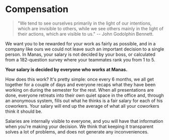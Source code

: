 # Compensation

> "We tend to see ourselves primarily in the light of our intentions, which are invisible to others, while we see others mainly in the light of their actions, which are visible to us." -- John Godolphin Bennett.

We want you to be rewarded for your work as fairly as possible, and in a company like ours we could not leave such an important decision to a single person. In Manas, your salary is not decided by your boss, or calculated from a 182-question survey where your teammates rank you from 1 to 5.

**Your salary is decided by everyone who works at Manas.**

How does this work? It's pretty simple: once every 6 months, we all get together for a couple of days and everyone recaps what they have been working on during the semester for the rest. When all presentations are done, everyone retreats into their own quiet space in the office and, through an anonymous system, fills out what he thinks is a fair salary for each of his coworkers. Your salary will end up the average of what all your coworkers think it should be.

Salaries are internally visible to everyone, and you will have that information when you're making your decision. We think that keeping it transparent solves a lot of problems, and does not generate any inconveniences.


